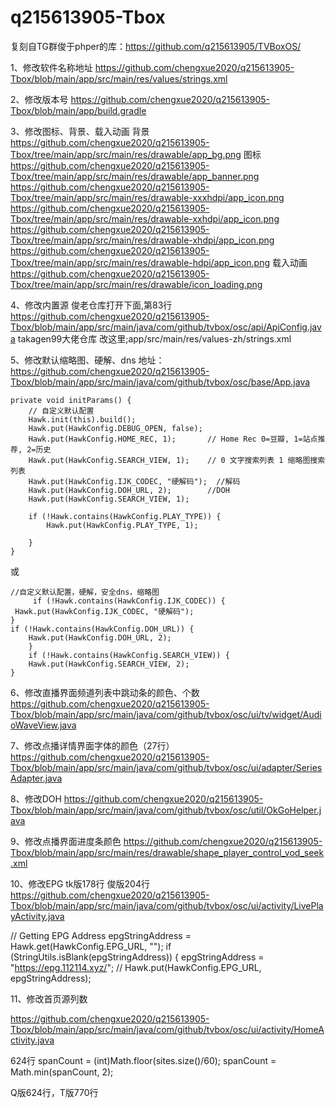 # q215613905-Tbox
复刻自TG群俊于phper的库：https://github.com/q215613905/TVBoxOS/ 


1、修改软件名称地址
https://github.com/chengxue2020/q215613905-Tbox/blob/main/app/src/main/res/values/strings.xml

2、修改版本号
https://github.com/chengxue2020/q215613905-Tbox/blob/main/app/build.gradle

3、修改图标、背景、载入动画
背景
https://github.com/chengxue2020/q215613905-Tbox/tree/main/app/src/main/res/drawable/app_bg.png
图标
https://github.com/chengxue2020/q215613905-Tbox/tree/main/app/src/main/res/drawable/app_banner.png
https://github.com/chengxue2020/q215613905-Tbox/tree/main/app/src/main/res/drawable-xxxhdpi/app_icon.png
https://github.com/chengxue2020/q215613905-Tbox/tree/main/app/src/main/res/drawable-xxhdpi/app_icon.png
https://github.com/chengxue2020/q215613905-Tbox/tree/main/app/src/main/res/drawable-xhdpi/app_icon.png
https://github.com/chengxue2020/q215613905-Tbox/tree/main/app/src/main/res/drawable-hdpi/app_icon.png
载入动画
https://github.com/chengxue2020/q215613905-Tbox/tree/main/app/src/main/res/drawable/icon_loading.png

4、修改内置源
俊老仓库打开下面,第83行
https://github.com/chengxue2020/q215613905-Tbox/blob/main/app/src/main/java/com/github/tvbox/osc/api/ApiConfig.java
takagen99大佬仓库 改这里;app/src/main/res/values-zh/strings.xml


5、修改默认缩略图、硬解、dns
地址：
https://github.com/chengxue2020/q215613905-Tbox/blob/main/app/src/main/java/com/github/tvbox/osc/base/App.java

    private void initParams() {
        // 自定义默认配置
        Hawk.init(this).build();
        Hawk.put(HawkConfig.DEBUG_OPEN, false);
		Hawk.put(HawkConfig.HOME_REC, 1);       // Home Rec 0=豆瓣, 1=站点推荐, 2=历史
		Hawk.put(HawkConfig.SEARCH_VIEW, 1);    // 0 文字搜索列表 1 缩略图搜索列表
		Hawk.put(HawkConfig.IJK_CODEC, "硬解码");  //解码
		Hawk.put(HawkConfig.DOH_URL, 2);		//DOH
		Hawk.put(HawkConfig.SEARCH_VIEW, 1);

        if (!Hawk.contains(HawkConfig.PLAY_TYPE)) {
            Hawk.put(HawkConfig.PLAY_TYPE, 1);
			
        }
    }

或

	//自定义默认配置，硬解，安全dns，缩略图
         if (!Hawk.contains(HawkConfig.IJK_CODEC)) {
	 Hawk.put(HawkConfig.IJK_CODEC, "硬解码");
  	}
   	if (!Hawk.contains(HawkConfig.DOH_URL)) {
    	Hawk.put(HawkConfig.DOH_URL, 2);
     	}
      	if (!Hawk.contains(HawkConfig.SEARCH_VIEW)) {
       	Hawk.put(HawkConfig.SEARCH_VIEW, 2);
	}

6、修改直播界面频道列表中跳动条的颜色、个数
https://github.com/chengxue2020/q215613905-Tbox/blob/main/app/src/main/java/com/github/tvbox/osc/ui/tv/widget/AudioWaveView.java


7、修改点播详情界面字体的颜色（27行）
https://github.com/chengxue2020/q215613905-Tbox/blob/main/app/src/main/java/com/github/tvbox/osc/ui/adapter/SeriesAdapter.java


8、修改DOH
https://github.com/chengxue2020/q215613905-Tbox/blob/main/app/src/main/java/com/github/tvbox/osc/util/OkGoHelper.java


9、修改点播界面进度条颜色
https://github.com/chengxue2020/q215613905-Tbox/blob/main/app/src/main/res/drawable/shape_player_control_vod_seek.xml

10、修改EPG
tk版178行 俊版204行
 https://github.com/chengxue2020/q215613905-Tbox/blob/main/app/src/main/java/com/github/tvbox/osc/ui/activity/LivePlayActivity.java

// Getting EPG Address epgStringAddress = Hawk.get(HawkConfig.EPG_URL, ""); 
if (StringUtils.isBlank(epgStringAddress)) { epgStringAddress = "https://epg.112114.xyz/"; 
// Hawk.put(HawkConfig.EPG_URL, epgStringAddress);


11、修改首页源列数

 https://github.com/chengxue2020/q215613905-Tbox/blob/main/app/src/main/java/com/github/tvbox/osc/ui/activity/HomeActivity.java

624行
	spanCount = (int)Math.floor(sites.size()/60);
        spanCount = Math.min(spanCount, 2);
	
Q版624行，T版770行
